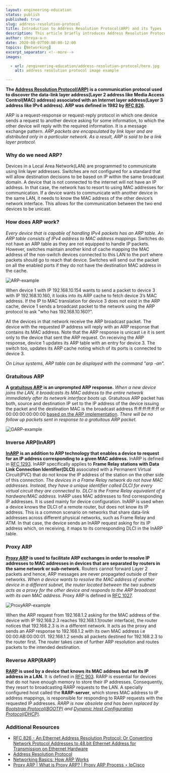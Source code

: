 ```yaml
---
layout: engineering-education
status: publish
published: true
slug: address-resolution-protocol
title: Introduction to Address Resolution Protocol(ARP) and its Types
description: This article briefly introduces Address Resolution Protocol(ARP) and its types, namely, Gratuitous ARP(GARP), Inverse ARP(InARP), Proxy ARP and Reverse ARP(RARP).
author: shreya-a-n
date: 2020-08-07T00:00:00-12:00
topics: [Networking]
excerpt_separator: <!--more-->
images:

  - url: /engineering-education/address-resolution-protocol/hero.jpg
    alt: address resolution protocol image example

---
```

**The [Address Resolution Protocol(ARP)](https://en.wikipedia.org/wiki/Address_Resolution_Protocol) is a communication protocol used to discover the data-link layer address(Layer 2 address like Media Access Control(MAC) address) associated with an Internet layer address(Layer 3 address like IPv4 address). ARP was defined in 1982 by [RFC 826](https://tools.ietf.org/html/rfc826).**
<!--more-->

ARP is a request-response or request-reply protocol in which one device sends a request to another device asking for some information, to which the other device will reply with the required information. It is a message exchange pattern. *ARP packets are encapsulated by link layer and are distributed only in a particular network. As a result, ARP is said to be a link layer protocol.*

### Why do we need ARP?
Devices in a Local Area Network(LAN) are programmed to communicate using link layer addresses. Switches are not configured for a standard that will allow destination decisions to be based on IP within the same broadcast domain. A device that is not connected to the internet will not have an IP address. In that case, the network has to resort to using MAC addresses for communication. If a device wants to communicate with another device in the same LAN, it needs to know the MAC address of the other device’s network interface. This allows for the communication between the two end devices to be unicast.

### How does ARP work?
*Every device that is capable of handling IPv4 packets has an ARP table. An ARP table consists of IPv4 address to MAC address mappings.* Switches do not have an ARP table as they are not equipped to handle IP packets. However, switches maintain another kind of cache mapping the MAC address of the non-switch devices connected to this LAN to the port where packets should go to reach that device. Switches will send out the packet on all the enabled ports if they do not have the destination MAC address in the cache.

![ARP-example](/engineering-education/address-resolution-protocol/arpExample.jpg)

When device 1 with IP 192.168.10.154 wants to send a packet to device 3 with IP 192.168.10.160, it looks into its ARP cache to fetch device 3’s MAC address. If the IP to MAC translation for device 3 does not exist in the ARP cache, device 1 sends a broadcast packet to the network using the ARP protocol to ask "who has 192.168.10.160?".

All the devices in that network receive the ARP broadcast packet. The device with the requested IP address will reply with an ARP response that contains its MAC address. Note that the ARP response is unicast i.e it is sent only to the device that sent the ARP request. On receiving the ARP response, device 1 updates its ARP table with an entry for device 3. The switch too, updates its ARP cache noting which of its ports is connected to device 3.

*On Linux systems, ARP table can be displayed with the command "arp -an".*

### Gratuitous ARP
**A [gratuitous ARP](https://en.wikipedia.org/wiki/Address_Resolution_Protocol#ARP_announcements) is an unprompted ARP response.** *When a new device joins the LAN, it broadcasts its MAC address to the entire network immediately after its network interface boots up.* Gratuitous ARP packet has both, source and destination IP set to the IP address of the device issuing the packet and the destination MAC is the broadcast address ff:ff:ff:ff:ff:ff or 00:00:00:00:00:00 [based on the ARP implementation](https://www.practicalnetworking.net/series/arp/gratuitous-arp/). *There will be no follow up packets sent in response to a gratuitous ARP packet.*

![GARP-example](/engineering-education/address-resolution-protocol/garp.jpg)

### Inverse ARP(InARP)
**[InARP](https://en.wikipedia.org/wiki/Address_Resolution_Protocol#Inverse_ARP_and_Reverse_ARP) is an addition to ARP technology that enables a device to request for an IP address corresponding to a given MAC address.** InARP is defined in [RFC 1293](https://tools.ietf.org/html/rfc1293). InARP specifically applies to **Frame Relay stations with Data Link Connection Identifier(DLCI)** associated with a Permanent Virtual Circuit(PVC) that do not know the IP address of the station on the other side of this connection. *The devices in a Frame Relay network do not have MAC addresses. Instead, they have a unique identifier called DLCI for every virtual circuit they are connected to. DLCI is the Frame Relay equivalent of a hardware/MAC address.* InARP uses MAC addresses to find corresponding IP addresses. It is used mainly for device configuration. InARP is used when a device knows the DLCI of a remote router, but does not know its IP address. This is a common scenario on networks that share data-link addresses across different physical networks, such as Frame Relay and ATM. In that case, the device sends an InARP request asking for its IP address which, on receiving, it maps to its corresponding DLCI in the InARP table.

### Proxy ARP
**[Proxy ARP](https://en.wikipedia.org/wiki/Proxy_ARP) is used to facilitate ARP exchanges in order to resolve IP addresses to MAC addresses in devices that are separated by routers in the same network or sub-network.** Routers cannot forward Layer 2 packets and hence, ARP messages are never propagated outside of their networks. *When a device wants to resolve the MAC address of another device in a different subnet, the router located between the two subnets acts as a proxy for the other device and responds to the ARP broadcast with its own MAC address.* Proxy ARP is defined in [RFC 1027](https://www.ietf.org/rfc/rfc1027.txt).

![ProxyARP-example](/engineering-education/address-resolution-protocol/proxyARP.jpg)

When the ARP request from 192.168.1.2 asking for the MAC address of the device with IP 192.168.2.3 reaches 192.168.1.1(router interface), the router notices that 192.168.2.3 is in a different network. It acts as the proxy and sends an ARP response to 192.168.1.2 with its own MAC address i.e 00:00:AB:00:00:01.
192.168.1.2 sends all packets destined for 192.168.2.3 to the router first. The router takes care of further ARP resolution and routes packets to the intended destination.   

### Reverse ARP(RARP)
**[RARP](https://en.wikipedia.org/wiki/Reverse_Address_Resolution_Protocol) is used by a device that knows its MAC address but not its IP address in a LAN.** It is defined in [RFC 903](https://tools.ietf.org/html/rfc903). RARP is essential for devices that do not have enough memory to store their IP addresses. Consequently, they resort to broadcasting RARP requests to the LAN. A specially configured host called the **RARP-server**, which stores MAC address to IP address mappings, is responsible for responding to RARP requests with the requested IP addresses. *RARP is now obsolete and has been replaced by [Bootstrap Protocol(BOOTP)](https://en.wikipedia.org/wiki/Bootstrap_Protocol) and [Dynamic Host Configuration Protocol(DHCP)](https://en.wikipedia.org/wiki/Dynamic_Host_Configuration_Protocol).*

### Additional Resources
- [RFC 826 - An Ethernet Address Resolution Protocol: Or Converting Network Protocol Addresses to 48.bit Ethernet Address for Transmission on Ethernet Hardware](https://tools.ietf.org/html/rfc826)
- [Address Resolution Protocol](https://en.wikipedia.org/wiki/Address_Resolution_Protocol)
- [Networking Basics: How ARP Works](https://www.tummy.com/articles/networking-basics-how-arp-works/)
- [Proxy ARP | What is Proxy ARP? | Proxy ARP Process ⋆ IpCisco](https://ipcisco.com/lesson/proxy-arp/)
